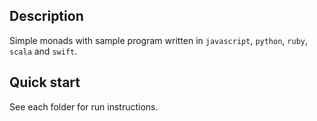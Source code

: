 ## Description

Simple monads with sample program written in `javascript`, `python`, `ruby`, `scala` and `swift`.

## Quick start
See each folder for run instructions.